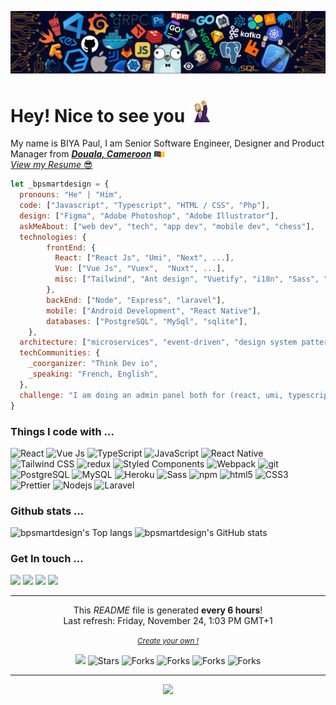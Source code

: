 <img src="./assets/img/header.png" /><br/>
<h1>Hey! Nice to see you <img src="./assets/img/homer-wahoo.gif" width="35"/></h1>

<p>
  My name is BIYA Paul, I am Senior Software Engineer, Designer and Product Manager from <b><em><u>Douala, Cameroon</u></em></b> <img src="./assets/img/cameroon.png" width="18"/><br/>
  <a href="https://drive.google.com/file/d/1cr2z1LFRIHF-FkIKxZluD6zRstUYvHXS/view?usp=sharing" target="_blank" alt="bpsmartdesign.resume.pdf"><em>View my Resume</em> 😎</a>
</p>

```javascript
let _bpsmartdesign = {
  pronouns: "He" | "Him",
  code: ["Javascript", "Typescript", "HTML / CSS", "Php"],
  design: ["Figma", "Adobe Photoshop", "Adobe Illustrator"],
  askMeAbout: ["web dev", "tech", "app dev", "mobile dev", "chess"],
  technologies: {
        frontEnd: {
          React: ["React Js", "Umi", "Next", ...],
          Vue: ["Vue Js", "Vuex",  "Nuxt", ...],
          misc: ["Tailwind", "Ant design", "Vuetify", "i18n", "Sass", "vuepress", ...]
        },
        backEnd: ["Node", "Express", "laravel"],
        mobile: ["Android Development", "React Native"],
        databases: ["PostgreSQL", "MySql", "sqlite"],
    },
  architecture: ["microservices", "event-driven", "design system pattern", "MVC"],
  techCommunities: {
    _coorganizer: "Think Dev io",
    _speaking: "French, English",
  },
  challenge: "I am doing an admin panel both for (react, umi, typescript, tailwind) and (vue js, typescript, tailwind)"
}
```
<h3>Things I code with ...</h3>
<p>
  <img  height="20" alt="React" src="https://img.shields.io/badge/-React-45b8d8?style=flat-square&logo=react&logoColor=white" />
  <img  height="20" alt="Vue Js" src="https://img.shields.io/badge/Vue.js-35495E?style=for-the-badge&logo=vue.js&logoColor=4FC08D" />
  <img  height="20" alt="TypeScript" src="https://img.shields.io/badge/-TypeScript-007ACC?style=flat-square&logo=typescript&logoColor=white" />
  <img  height="20" alt="JavaScript" src="https://img.shields.io/badge/JavaScript-323330?style=for-the-badge&logo=javascript&logoColor=F7DF1E" />
  <img  height="20" alt="React Native" src="https://img.shields.io/badge/React_Native-20232A?style=for-the-badge&logo=react&logoColor=61DAFB" />
  <img  height="20" alt="Tailwind CSS" src="https://img.shields.io/badge/Tailwind_CSS-38B2AC?style=for-the-badge&logo=tailwind-css&logoColor=white" />
  <img  height="20" alt="redux" src="https://img.shields.io/badge/-Redux-764ABC?style=flat-square&logo=redux&logoColor=white" />
  <img  height="20" alt="Styled Components" src="https://img.shields.io/badge/-Styled_Components-db7092?style=flat-square&logo=styled-components&logoColor=white" />
  <img  height="20" alt="Webpack" src="https://img.shields.io/badge/-Webpack-8DD6F9?style=flat-square&logo=webpack&logoColor=white" /> 
  <img  height="20" alt="git" src="https://img.shields.io/badge/-Git-F05032?style=flat-square&logo=git&logoColor=white" />
  <img  height="20" alt="PostgreSQL" src="https://img.shields.io/badge/PostgreSQL-316192?style=for-the-badge&logo=postgresql&logoColor=white" />
  <img  height="20" alt="MySQL" src="https://img.shields.io/badge/MySQL-00000F?style=for-the-badge&logo=mysql&logoColor=white" />
  <img  height="20" alt="Heroku" src="https://img.shields.io/badge/-Heroku-430098?style=flat-square&logo=heroku&logoColor=white" />
  <img  height="20" alt="Sass" src="https://img.shields.io/badge/-Sass-CC6699?style=flat-square&logo=sass&logoColor=white" />
  <img  height="20" alt="npm" src="https://img.shields.io/badge/-NPM-CB3837?style=flat-square&logo=npm&logoColor=white" />
  <img  height="20" alt="html5" src="https://img.shields.io/badge/-HTML5-E34F26?style=flat-square&logo=html5&logoColor=white" />
  <img  height="20" alt="CSS3" src="https://img.shields.io/badge/CSS3-1572B6?style=for-the-badge&logo=css3&logoColor=white" />
  <img  height="20" alt="Prettier" src="https://img.shields.io/badge/-Prettier-F7B93E?style=flat-square&logo=prettier&logoColor=white" />
  <img  height="20" alt="Nodejs" src="https://img.shields.io/badge/-Nodejs-43853d?style=flat-square&logo=Node.js&logoColor=white" />
  <img  height="20" alt="Laravel" src="https://img.shields.io/badge/Laravel-FF2D20?style=for-the-badge&logo=laravel&logoColor=white" />
</p>

<h3>Github stats ...</h3>
<p>
  <img height="195" alt="bpsmartdesign's Top langs" src="https://github-readme-stats.vercel.app/api/top-langs/?username=bpsmartdesign&count_private=true&&theme=onedark&hide=css,html,blade&langs_count=4" />
  <img alt="bpsmartdesign's GitHub stats" src="https://github-readme-stats.vercel.app/api?username=bpsmartdesign&count_private=true&show_icons=true&theme=onedark" />
</p>

<h3>Get In touch ...</h3>
<a href="https://twitter.com/bpsmartdesign"><img src="https://img.shields.io/twitter/follow/bpsmartdesign?label=Follow&style=social"></a>
<a href="https://github.com/bpsmartdesign"><img src="https://img.shields.io/github/followers/bpsmartdesign?style=social"></a>
<a href="https://github.com/bpsmartdesign"><img src="https://img.shields.io/github/stars/bpsmartdesign?style=social"></a>
<a href="https://github.com/bpsmartdesign"><img src="https://img.shields.io/discord/967849006078263306?style=social"></a>

------------

<p align="center">This <i>README</i> file is generated <b>every 6 hours</b>!</br>Last refresh: Friday, November 24, 1:03 PM GMT+1</p>
<p align="center">
  <a href="https://dev.to/bpsmartdesign/how-to-create-an-awesome-github-profile-readme--oim">
    <small><em><u>Create your own !</u></em></small>
  </a>
</p>
<p align="center">
  <img src="https://github.com/bpsmartdesign/bpsmartdesign/workflows/README%20build/badge.svg" />
  <img alt="Stars" src="https://img.shields.io/github/stars/bpsmartdesign/bpsmartdesign?style=flat-square&labelColor=343b41"/>
  <img alt="Forks" src="https://img.shields.io/github/forks/bpsmartdesign/bpsmartdesign?style=flat-square&labelColor=343b41"/>
  <img alt="Forks" src="https://img.shields.io/github/sponsors/bpsmartdesign?style=flat-square&labelColor=343b41"/>
  <img alt="Forks" src="https://img.shields.io/github/license/bpsmartdesign/bpsmartdesign?style=flat-square&labelColor=343b41"/>
  <img alt="Forks" src="https://visitor-badge.glitch.me/badge?page_id=bpsmartdesign.visitor-badge"/>  
</p>

---

<p align="center">
  <a href="https://www.buymeacoffee.com/bpsmartdesign">
    <img src="https://img.buymeacoffee.com/button-api/?text=Buy me a Sandwich 😉&emoji=🥪&slug=bpsmartdesign&button_colour=5F7FFF&font_colour=ffffff&font_family=Inter&outline_colour=000000&coffee_colour=FFDD00" />
  </a>
</p>
